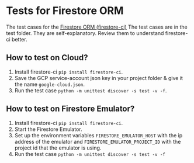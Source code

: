 # Tests for Firestore ORM

The test cases for the [Firestore ORM (firestore-ci)](https://github.com/crazynayan/firestore)
The test cases are in the test folder.
They are self-explanatory. 
Review them to understand firestore-ci better.

## How to test on Cloud?
1. Install firestore-ci `pip install firestore-ci`.
2. Save the GCP service-account json key in your project folder & give it the name `google-cloud.json`.
3. Run the test case `python -m unittest discover -s test -v -f`.

## How to test on Firestore Emulator?
1. Install firestore-ci `pip install firestore-ci`.
2. Start the Firestore Emulator.
3. Set up the environment variables `FIRESTORE_EMULATOR_HOST` with the ip address of the emulator and `FIRESTORE_EMULATOR_PROJECT_ID` with the project id that the emulator is using.
4. Run the test case `python -m unittest discover -s test -v -f`